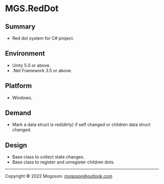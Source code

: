 # MGS.RedDot
## Summary
- Red dot system for C# project.

## Environment
- Unity 5.0 or above.
- .Net Framework 3.5 or above.

## Platform
- Windows.

## Demand
- Mark a data struct is red(dirty) if self changed or children data struct changed.

## Design

- Base class to collect state changes.
- Base class to register and unregister children dots.

------

Copyright © 2022 Mogoson.	mogoson@outlook.com